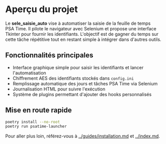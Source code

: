 # Aperçu du projet

Le **sele_saisie_auto** vise à automatiser la saisie de la feuille de temps PSA Time.
Il pilote le navigateur avec Selenium et propose une interface Tkinter pour fournir les identifiants.
L'objectif est de gagner du temps sur cette tâche répétitive tout en restant simple à intégrer dans d'autres outils.

## Fonctionnalités principales

* Interface graphique simple pour saisir les identifiants et lancer l'automatisation
* Chiffrement AES des identifiants stockés dans `config.ini`
* Remplissage automatique des jours et tâches PSA Time via Selenium
* Journalisation HTML pour suivre l'exécution
* Système de plugins permettant d'ajouter des hooks personnalisés

## Mise en route rapide

```bash
poetry install --no-root
poetry run psatime-launcher
```

Pour aller plus loin, référez-vous à [../guides/installation.md](../guides/installation.md) et [../index.md](../index.md).
